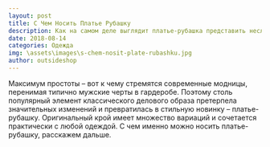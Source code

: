 ```yaml
---
layout: post
title: С Чем Носить Платье Рубашку
description: Как на самом деле выглядит платье-рубашка представить несложно
date: 2018-08-14
categories: Одежда
img: \assets\images\s-chem-nosit-plate-rubashku.jpg
author: outsideshop
---
```

Максимум простоты – вот к чему стремятся современные модницы, перенимая типично мужские черты в гардеробе. Поэтому столь популярный элемент классического делового образа претерпела значительных изменений и превратилась в стильную новинку – платье-рубашку. Оригинальный крой имеет множество вариаций и сочетается практически с любой одеждой. С чем именно можно носить платье-рубашку, расскажем дальше.
 
 

